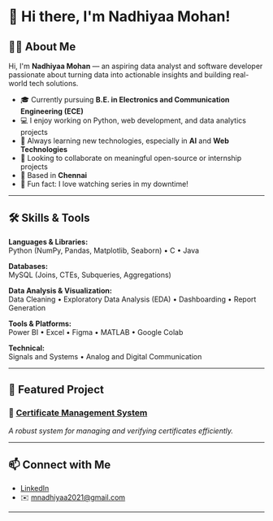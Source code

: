 # 👋 Hi there, I'm Nadhiyaa Mohan!



## 👩‍💻 About Me

Hi, I'm **Nadhiyaa Mohan** — an aspiring data analyst and software developer passionate about turning data into actionable insights and building real-world tech solutions.

- 🎓 Currently pursuing **B.E. in Electronics and Communication Engineering (ECE)**
- 💻 I enjoy working on Python, web development, and data analytics projects
- 🌱 Always learning new technologies, especially in **AI** and **Web Technologies**
- 🚀 Looking to collaborate on meaningful open-source or internship projects
- 📍 Based in **Chennai**
- 🍿 Fun fact: I love watching series in my downtime!

---

## 🛠️ Skills & Tools

**Languages & Libraries:**  
Python (NumPy, Pandas, Matplotlib, Seaborn) • C • Java

**Databases:**  
MySQL (Joins, CTEs, Subqueries, Aggregations)

**Data Analysis & Visualization:**  
Data Cleaning • Exploratory Data Analysis (EDA) • Dashboarding • Report Generation

**Tools & Platforms:**  
Power BI • Excel • Figma • MATLAB • Google Colab

**Technical:**  
Signals and Systems • Analog and Digital Communication

---

## 🚩 Featured Project

### 🔗 [Certificate Management System](#)  
_A robust system for managing and verifying certificates efficiently._  
<!-- (Add a short description and link to the actual repo if available) -->

---

## 📫 Connect with Me

- [LinkedIn](https://www.linkedin.com/in/nadhiyaa-m-4262a224a/)
- ✉️ mnadhiyaa2021@gmail.com

<!--
Optionally, add GitHub Stats or Streaks:
[![Nadhiyaa's GitHub Stats](https://github-readme-stats.vercel.app/api?username=simply-nadhiyaa&show_icons=true&theme=radical)](https://github.com/anuraghazra/github-readme-stats)
-->

---

<!--
**simply-nadhiyaa/simply-nadhiyaa** is a ✨ special ✨ repository because its `README.md` (this file) appears on your GitHub profile.
-->
